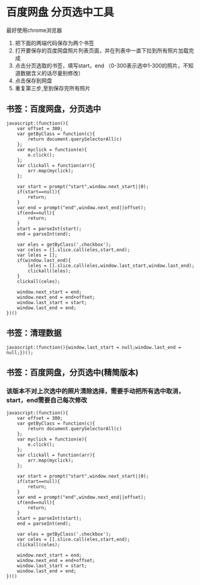 # 百度网盘 分页选中工具
最好使用chrome浏览器
1.  把下面的两端代码保存为两个书签
2.  打开要保存的百度网盘照片列表页面，并在列表中一直下拉到所有照片加载完成
3.  点击分页选取的书签，填写start，end （0-300表示选中1-300的照片，不知道数据含义的话尽量别修改）
4.  点击保存到网盘
5.  重复第三步,至到保存完所有照片

## 书签：百度网盘，分页选中
```
javascript:(function(){
	var offset = 300;
	var getByClass = function(c){
		return document.querySelectorAll(c)
	};
	var myclick = function(e){
		e.click();
	};
	var clickall = function(arr){
		arr.map(myclick);
	};

	var start = prompt("start",window.next_start||0);
	if(start==null){
		return;
	}
	var end = prompt("end",window.next_end||offset);
	if(end==null){
		return;
	}
	start = parseInt(start);
	end = parseInt(end);

	var eles = getByClass('.checkbox');
	var celes = [].slice.call(eles,start,end);
	var leles = [];
	if(window.last_end){
		leles = [].slice.call(eles,window.last_start,window.last_end);
		clickall(leles);
	}
	clickall(celes);

	window.next_start = end;
	window.next_end = end+offset;
	window.last_start = start;
	window.last_end = end;
})()
```

## 书签：清理数据
```
javascript:(function(){window.last_start = null;window.last_end = null;})();
```


## 书签：百度网盘，分页选中(精简版本)
### 该版本不对上次选中的照片清除选择，需要手动把所有选中取消，start，end需要自己每次修改
```
javascript:(function(){
	var offset = 300;
	var getByClass = function(c){
		return document.querySelectorAll(c)
	};
	var myclick = function(e){
		e.click();
	};
	var clickall = function(arr){
		arr.map(myclick);
	};

	var start = prompt("start",window.next_start||0);
	if(start==null){
		return;
	}
	var end = prompt("end",window.next_end||offset);
	if(end==null){
		return;
	}
	start = parseInt(start);
	end = parseInt(end);

	var eles = getByClass('.checkbox');
	var celes = [].slice.call(eles,start,end);
	clickall(celes);

	window.next_start = end;
	window.next_end = end+offset;
	window.last_start = start;
	window.last_end = end;
})()
```

